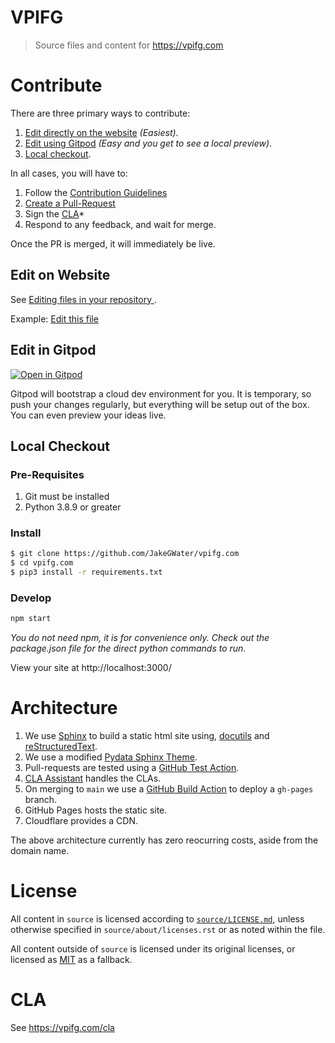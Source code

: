 # VPIFG

> Source files and content for https://vpifg.com

# Contribute

There are three primary ways to contribute:

1. [Edit directly on the website](#edit-on-website) _(Easiest)_.
2. [Edit using Gitpod](#edit-in-gitpod) _(Easy and you get to see a local preview)_.
3. [Local checkout](#local-checkout).

In all cases, you will have to:

1. Follow the [Contribution Guidelines](https://github.com/JakeGWater/vpifg.com/blob/main/source/about/contributing.rst) 
1. [Create a Pull-Request](https://docs.github.com/en/github/collaborating-with-issues-and-pull-requests/creating-a-pull-request-from-a-fork)
1. Sign the [CLA](#cla)*
1. Respond to any feedback, and wait for merge.

Once the PR is merged, it will immediately be live.

## Edit on Website

See [Editing files in your repository
](https://docs.github.com/en/github/managing-files-in-a-repository/editing-files-in-your-repository).

Example: [Edit this file](https://github.com/JakeGWater/vpifg.com/edit/main/README.md)

## Edit in Gitpod

[![Open in Gitpod](https://gitpod.io/button/open-in-gitpod.svg)](https://gitpod.io/#https://github.com/JakeGWater/vpifg.com)

Gitpod will bootstrap a cloud dev environment for you.
It is temporary, so push your changes regularly, but everything will be setup out of the box.
You can even preview your ideas live.

## Local Checkout

### Pre-Requisites

1. Git must be installed
1. Python 3.8.9 or greater 

### Install

```sh
$ git clone https://github.com/JakeGWater/vpifg.com
$ cd vpifg.com
$ pip3 install -r requirements.txt
```

### Develop

```sh
npm start
```

_You do not need npm, it is for convenience only. Check out the package.json file for the direct python commands to run_.

View your site at http://localhost:3000/

# Architecture

1. We use [Sphinx](https://github.com/sphinx-doc/sphinx) to build a static html site using,
   [docutils](https://docutils.sourceforge.io/) and [reStructuredText](https://docutils.sourceforge.io/rst.html).
1. We use a modified [Pydata Sphinx Theme](https://github.com/pydata/pydata-sphinx-theme).
1. Pull-requests are tested using a [GitHub Test Action](https://github.com/JakeGWater/vpifg.com/blob/main/.github/workflows/test.yaml).
1. [CLA Assistant](https://cla-assistant.io/) handles the CLAs.
1. On merging to `main` we use a [GitHub Build Action](https://github.com/JakeGWater/vpifg.com/blob/main/.github/workflows/main.yml) to deploy a `gh-pages` branch.
1. GitHub Pages hosts the static site.
1. Cloudflare provides a CDN.

The above architecture currently has zero reocurring costs, aside from the domain name.

# License

All content in `source` is licensed according to [`source/LICENSE.md`](source/LICENSE.md),
unless otherwise specified in `source/about/licenses.rst` or as noted within the file.

All content outside of `source` is licensed under its original licenses,
or licensed as [MIT](https://opensource.org/licenses/MIT) as a fallback.

# CLA

See https://vpifg.com/cla
